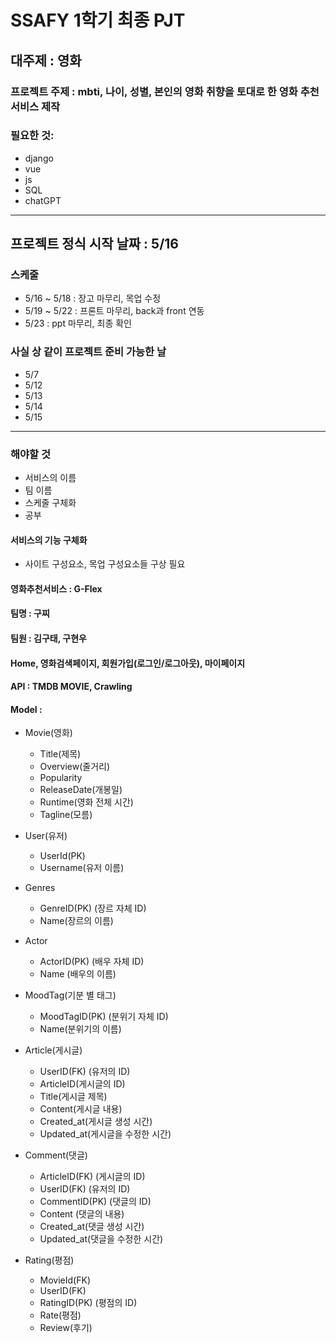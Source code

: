 # SSAFY 1학기 최종 PJT

## 대주제 : 영화

### 프로젝트 주제 : mbti, 나이, 성별, 본인의 영화 취향을 토대로 한 영화 추천서비스 제작

### 필요한 것:

- django 
- vue 
- js
- SQL 
- chatGPT
---

## 프로젝트 정식 시작 날짜 : 5/16

### 스케줄

- 5/16 ~ 5/18 : 장고 마무리, 목업 수정
- 5/19 ~ 5/22 : 프론트 마무리, back과 front 연동
- 5/23 : ppt 마무리, 최종 확인


### 사실 상 같이 프로젝트 준비 가능한 날

- 5/7
- 5/12
- 5/13
- 5/14
- 5/15
 
---
### 해야할 것

- 서비스의 이름
- 팀 이름
- 스케줄 구체화
- 공부

#### 서비스의 기능 구체화

- 사이트 구성요소, 목업 구성요소들 구상 필요

#### 영화추천서비스 : G-Flex
#### 팀명 : 구찌
#### 팀원 : 김구태, 구현우


#### Home, 영화검색페이지, 회원가입(로그인/로그아웃), 마이페이지

#### API : TMDB MOVIE, Crawling

#### Model : 

- Movie(영화)
  - Title(제목)
  - Overview(줄거리)
  - Popularity
  - ReleaseDate(개봉일)
  - Runtime(영화 전체 시간)
  - Tagline(모름)

- User(유저)
  - UserId(PK)
  - Username(유저 이름)

- Genres
  - GenreID(PK) (장르 자체 ID)
  - Name(장르의 이름)
 
- Actor
  - ActorID(PK) (배우 자체 ID)
  - Name (배우의 이름)


- MoodTag(기분 별 태그)
  - MoodTagID(PK) (분위기 자체 ID)
  - Name(분위기의 이름)

- Article(게시글)
  - UserID(FK) (유저의 ID)
  - ArticleID(게시글의 ID)
  - Title(게시글 제목)
  - Content(게시글 내용)
  - Created_at(게시글 생성 시간)
  - Updated_at(게시글을 수정한 시간)

- Comment(댓글)
  - ArticleID(FK) (게시글의 ID)
  - UserID(FK) (유저의 ID)
  - CommentID(PK) (댓글의 ID)
  - Content (댓글의 내용)
  - Created_at(댓글 생성 시간)
  - Updated_at(댓글을 수정한 시간)

- Rating(평점)
  - MovieId(FK)
  - UserID(FK)
  - RatingID(PK) (평점의 ID)
  - Rate(평점)
  - Review(후기)

